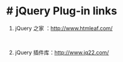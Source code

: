 

# # jQuery Plug-in links



1. jQuery 之家   ：http://www.htmleaf.com/

   ​

2. jQuery 插件库：http://www.jq22.com/





